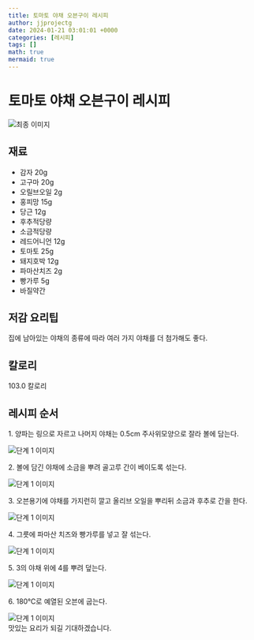 ```yaml
---
title: 토마토 야채 오븐구이 레시피
author: jjprojectg
date: 2024-01-21 03:01:01 +0000
categories: [레시피]
tags: []
math: true
mermaid: true
---
```

<meta name="og:type" content="website"/>
<meta charset="UTF-8"/>
<div class="header">
  <h1>토마토 야채 오븐구이 레시피</h1>
</div>

<div class="container my-4">
  <div class="row">
    <div class="col-12 col-md-6">
      <div class="recipe-image">
        <img src="http://www.foodsafetykorea.go.kr/uploadimg/20141117/20141117053809_1416213489835.jpg" class="step-image" alt="최종 이미지"/>
      </div>
    </div>
    <div class="col-12 col-md-6">
      <div class="ingredients">
        <h2>재료</h2>
        <ul class="card">
          <li> 감자 20g </li>
          <li>  고구마 20g </li>
          <li>  오릴브오일 2g </li>
          <li>  홍피망 15g </li>
          <li>  당근 12g </li>
          <li>  후추적당량 </li>
          <li>  소금적당량 </li>
          <li>  레드어니언 12g </li>
          <li>  토마토 25g </li>
          <li>  돼지호박 12g </li>
          <li>  파마산치즈 2g </li>
          <li>  빵가루 5g </li>
          <li>  바질약간 </li>
</ul>
      </div>
    </div>
    <div class="col-12 col-md-6">
      <div class="ingredients">
        <h2>저감 요리팁</h2>
        <div class="card"> 
          <p>
            집에 남아있는 야채의 종류에 따라 여러 가지 야채를 더 첨가해도 좋다.
          </p>
        </div>
      </div>
      <div class="ingredients">
        <h2>칼로리</h2>
        <div class="card"> 
          <p>
            103.0 칼로리
          </p>
        </div>
      </div>
    </div>
  </div>

  <h2 class="my-4">레시피 순서</h2>
  <div class="card recipe-card">
    <div class="card-body recipe-step">
      <p class="card-text step-description">1. 양파는 링으로 자르고 나머지 야채는 0.5cm 주사위모양으로 잘라 볼에 담는다.</p>
      <img src="http://www.foodsafetykorea.go.kr/uploadimg/cook/1031-1.jpg" alt="단계 1 이미지" class="step-image"/>
    </div>
  </div>
  <div class="card recipe-card">
    <div class="card-body recipe-step">
      <p class="card-text step-description">2. 볼에 담긴 야채에 소금을 뿌려 골고루 간이 베이도록 섞는다.</p>
      <img src="http://www.foodsafetykorea.go.kr/uploadimg/cook/1031-2.jpg" alt="단계 1 이미지" class="step-image"/>
    </div>
  </div>
  <div class="card recipe-card">
    <div class="card-body recipe-step">
      <p class="card-text step-description">3. 오븐용기에 야채를 가지런히 깔고 올리브 오일을 뿌리뒤 소금과 후추로 간을 한다.</p>
      <img src="http://www.foodsafetykorea.go.kr/uploadimg/cook/1031-3.jpg" alt="단계 1 이미지" class="step-image"/>
    </div>
  </div>
  <div class="card recipe-card">
    <div class="card-body recipe-step">
      <p class="card-text step-description">4. 그릇에 파마산 치즈와 빵가루를 넣고 잘 섞는다.</p>
      <img src="http://www.foodsafetykorea.go.kr/uploadimg/cook/1031-4.jpg" alt="단계 1 이미지" class="step-image"/>
    </div>
  </div>
  <div class="card recipe-card">
    <div class="card-body recipe-step">
      <p class="card-text step-description">5. 3의 야채 위에 4를 뿌려 덮는다.</p>
      <img src="http://www.foodsafetykorea.go.kr/uploadimg/cook/1031-5.jpg" alt="단계 1 이미지" class="step-image"/>
    </div>
  </div>
  <div class="card recipe-card">
    <div class="card-body recipe-step">
      <p class="card-text step-description">6. 180℃로 예열된 오븐에 굽는다.</p>
      <img src="http://www.foodsafetykorea.go.kr/uploadimg/cook/1031-6.jpg" alt="단계 1 이미지" class="step-image"/>
    </div>
  </div>

</div>
맛있는 요리가 되길 기대하겠습니다.
